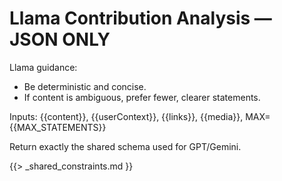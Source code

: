 # Llama Contribution Analysis — JSON ONLY

Llama guidance:
- Be deterministic and concise.
- If content is ambiguous, prefer fewer, clearer statements.

Inputs: {{content}}, {{userContext}}, {{links}}, {{media}}, MAX={{MAX_STATEMENTS}}

Return exactly the shared schema used for GPT/Gemini.

{{> _shared_constraints.md }}
